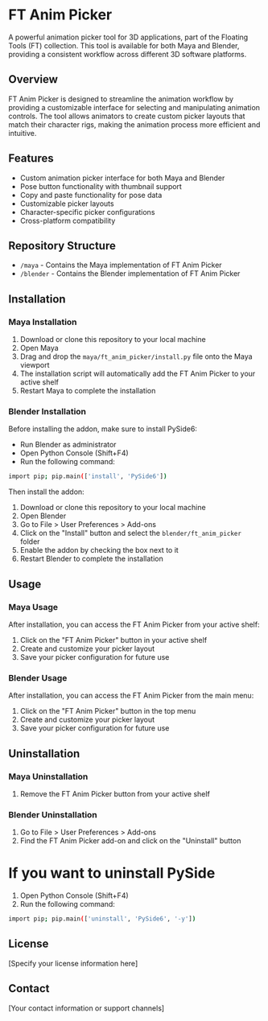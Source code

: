 # FT Anim Picker

A powerful animation picker tool for 3D applications, part of the Floating Tools (FT) collection. This tool is available for both Maya and Blender, providing a consistent workflow across different 3D software platforms.

## Overview

FT Anim Picker is designed to streamline the animation workflow by providing a customizable interface for selecting and manipulating animation controls. The tool allows animators to create custom picker layouts that match their character rigs, making the animation process more efficient and intuitive.

## Features

- Custom animation picker interface for both Maya and Blender
- Pose button functionality with thumbnail support
- Copy and paste functionality for pose data
- Customizable picker layouts
- Character-specific picker configurations
- Cross-platform compatibility

## Repository Structure

- `/maya` - Contains the Maya implementation of FT Anim Picker
- `/blender` - Contains the Blender implementation of FT Anim Picker

## Installation

### Maya Installation

1. Download or clone this repository to your local machine
2. Open Maya
3. Drag and drop the `maya/ft_anim_picker/install.py` file onto the Maya viewport
4. The installation script will automatically add the FT Anim Picker to your active shelf
5. Restart Maya to complete the installation

### Blender Installation

Before installing the addon, make sure to install PySide6:

- Run Blender as administrator
- Open Python Console (Shift+F4)
- Run the following command:
```bash
import pip; pip.main(['install', 'PySide6'])
```

Then install the addon:

1. Download or clone this repository to your local machine
2. Open Blender
3. Go to File > User Preferences > Add-ons
4. Click on the "Install" button and select the `blender/ft_anim_picker` folder
5. Enable the addon by checking the box next to it
6. Restart Blender to complete the installation

## Usage

### Maya Usage

After installation, you can access the FT Anim Picker from your active shelf:

1. Click on the "FT Anim Picker" button in your active shelf
2. Create and customize your picker layout
3. Save your picker configuration for future use

### Blender Usage

After installation, you can access the FT Anim Picker from the main menu:

1. Click on the "FT Anim Picker" button in the top menu
2. Create and customize your picker layout
3. Save your picker configuration for future use

## Uninstallation

### Maya Uninstallation

1. Remove the FT Anim Picker button from your active shelf

### Blender Uninstallation

1. Go to File > User Preferences > Add-ons
2. Find the FT Anim Picker add-on and click on the "Uninstall" button

# If you want to uninstall PySide

1. Open Python Console (Shift+F4)
2. Run the following command:
```bash
import pip; pip.main(['uninstall', 'PySide6', '-y'])
```

## License

[Specify your license information here]

## Contact

[Your contact information or support channels]
